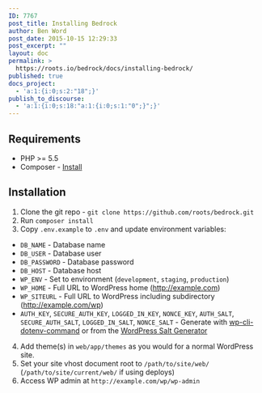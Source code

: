 ```yaml
---
ID: 7767
post_title: Installing Bedrock
author: Ben Word
post_date: 2015-10-15 12:29:33
post_excerpt: ""
layout: doc
permalink: >
  https://roots.io/bedrock/docs/installing-bedrock/
published: true
docs_project:
  - 'a:1:{i:0;s:2:"18";}'
publish_to_discourse:
  - 'a:1:{i:0;s:18:"a:1:{i:0;s:1:"0";}";}'
---
```

## Requirements

* PHP >= 5.5
* Composer - [Install](https://getcomposer.org/doc/00-intro.md#installation-linux-unix-osx)

## Installation

1. Clone the git repo - `git clone https://github.com/roots/bedrock.git`
2. Run `composer install`
3. Copy `.env.example` to `.env` and update environment variables:
  * `DB_NAME` - Database name
  * `DB_USER` - Database user
  * `DB_PASSWORD` - Database password
  * `DB_HOST` - Database host
  * `WP_ENV` - Set to environment (`development`, `staging`, `production`)
  * `WP_HOME` - Full URL to WordPress home (http://example.com)
  * `WP_SITEURL` - Full URL to WordPress including subdirectory (http://example.com/wp)
  * `AUTH_KEY`, `SECURE_AUTH_KEY`, `LOGGED_IN_KEY`, `NONCE_KEY`, `AUTH_SALT`, `SECURE_AUTH_SALT`, `LOGGED_IN_SALT`, `NONCE_SALT` - Generate with [wp-cli-dotenv-command](https://github.com/aaemnnosttv/wp-cli-dotenv-command) or from the [WordPress Salt Generator](https://api.wordpress.org/secret-key/1.1/salt/)
4. Add theme(s) in `web/app/themes` as you would for a normal WordPress site.
5. Set your site vhost document root to `/path/to/site/web/` (`/path/to/site/current/web/` if using deploys)
6. Access WP admin at `http://example.com/wp/wp-admin`
